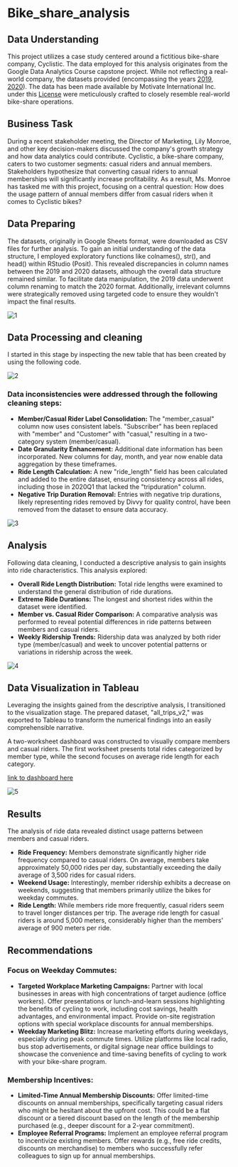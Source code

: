 # Bike_share_analysis
## Data Understanding

This project utilizes a case study centered around a fictitious bike-share company, Cyclistic. The data employed for this analysis originates from the Google Data Analytics Course capstone project. While not reflecting a real-world company, the datasets provided (encompassing the years [2019](https://docs.google.com/spreadsheets/d/1uCTsHlZLm4L7-ueaSLwDg0ut3BP_V4mKDo2IMpaXrk4/template/preview?resourcekey=0-dQAUjAu2UUCsLEQQt20PDA#gid=1797029090), [2020](https://docs.google.com/spreadsheets/d/179QVLO_yu5BJEKFVZShsKag74ZaUYIF6FevLYzs3hRc/template/preview#gid=640449855)). The data has been made available by Motivate International Inc. under this [License](https://divvybikes.com/data-license-agreement) were meticulously crafted to closely resemble real-world bike-share operations.

## Business Task

During a recent stakeholder meeting, the Director of Marketing, Lily Monroe, and other key decision-makers discussed the company's growth strategy and how data analytics could contribute. Cyclistic, a bike-share company, caters to two customer segments: casual riders and annual members. Stakeholders hypothesize that converting casual riders to annual memberships will significantly increase profitability. As a result, Ms. Monroe has tasked me with this project, focusing on a central question: How does the usage pattern of annual members differ from casual riders when it comes to Cyclistic bikes?

## Data Preparing 

The datasets, originally in Google Sheets format, were downloaded as CSV files for further analysis. To gain an initial understanding of the data structure, I employed exploratory functions like colnames(), str(), and head() within RStudio (Posit). This revealed discrepancies in column names between the 2019 and 2020 datasets, although the overall data structure remained similar. To facilitate data manipulation, the 2019 data underwent column renaming to match the 2020 format. Additionally, irrelevant columns were strategically removed using targeted code to ensure they wouldn't impact the final results.

![1](https://github.com/alkheosa000/Bike_share_analysis/assets/162853772/a8d6a439-2969-4c0f-b1a1-92ba6bd6f4cb)

## Data Processing and cleaning
I started in this stage by inspecting the new table that has been created by using the following code.

![2](https://github.com/alkheosa000/Bike_share_analysis/assets/162853772/62995e1b-64a6-419e-b509-0188c529fd0b)

### Data inconsistencies were addressed through the following cleaning steps:

- **Member/Casual Rider Label Consolidation:** The "member_casual" column now uses consistent labels. "Subscriber" has been replaced with "member" and "Customer" with "casual," resulting in a two-category system (member/casual).
- **Date Granularity Enhancement:**  Additional date information has been incorporated. New columns for day, month, and year now enable data aggregation by these timeframes.
- **Ride Length Calculation:** A new "ride_length" field has been calculated and added to the entire dataset, ensuring consistency across all rides, including those in 2020Q1 that lacked the "tripduration" column.
- **Negative Trip Duration Removal:** Entries with negative trip durations, likely representing rides removed by Divvy for quality control, have been removed from the dataset to ensure data accuracy.

![3](https://github.com/alkheosa000/Bike_share_analysis/assets/162853772/e65cf2e7-d8dd-4c13-83c6-016285a69b33)


## Analysis
Following data cleaning, I conducted a descriptive analysis to gain insights into ride characteristics. This analysis explored:
- **Overall Ride Length Distribution:** Total ride lengths were examined to understand the general distribution of ride durations.
-	**Extreme Ride Durations:** The longest and shortest rides within the dataset were identified.
-	**Member vs. Casual Rider Comparison:** A comparative analysis was performed to reveal potential differences in ride patterns between members and casual riders.
-	**Weekly Ridership Trends:** Ridership data was analyzed by both rider type (member/casual) and week to uncover potential patterns or variations in ridership across the week.

![4](https://github.com/alkheosa000/Bike_share_analysis/assets/162853772/cbfb8d76-27fc-4f3a-ac43-e78c4fbd7bd6)


## Data Visualization in Tableau

Leveraging the insights gained from the descriptive analysis, I transitioned to the visualization stage. The prepared dataset, "all_trips_v2," was exported to Tableau to transform the numerical findings into an easily comprehensible narrative.

A two-worksheet dashboard was constructed to visually compare members and casual riders. The first worksheet presents total rides categorized by member type, while the second focuses on average ride length for each category.

[link to dashboard here](https://public.tableau.com/app/profile/osama.alkhedr/viz/Bike_Share_Analysis_17121714920540/Bike_share_Analysis)

![5](https://github.com/alkheosa000/Bike_share_analysis/assets/162853772/3e9522bd-33aa-4a40-90ed-d61a16abaa14)

## Results

The analysis of ride data revealed distinct usage patterns between members and casual riders.
-	**Ride Frequency:** Members demonstrate significantly higher ride frequency compared to casual riders. On average, members take approximately 50,000 rides per day, substantially exceeding the daily average of 3,500 rides for casual riders.
-	**Weekend Usage:** Interestingly, member ridership exhibits a decrease on weekends, suggesting that members primarily utilize the bikes for weekday commutes.
-	**Ride Length:** While members ride more frequently, casual riders seem to travel longer distances per trip. The average ride length for casual riders is around 5,000 meters, considerably higher than the members' average of 900 meters per ride.

## Recommendations 
### Focus on Weekday Commutes:

-	**Targeted Workplace Marketing Campaigns:** Partner with local businesses in areas with high concentrations of target audience (office workers). Offer presentations or lunch-and-learn sessions highlighting the benefits of cycling to work, including cost savings, health advantages, and environmental impact. Provide on-site registration options with special workplace discounts for annual memberships.
-	**Weekday Marketing Blitz:** Increase marketing efforts during weekdays, especially during peak commute times. Utilize platforms like local radio, bus stop advertisements, or digital signage near office buildings to showcase the convenience and time-saving benefits of cycling to work with your bike-share program.

### Membership Incentives:

-	**Limited-Time Annual Membership Discounts:** Offer limited-time discounts on annual memberships, specifically targeting casual riders who might be hesitant about the upfront cost. This could be a flat discount or a tiered discount based on the length of the membership purchased (e.g., deeper discount for a 2-year commitment).
-	**Employee Referral Programs:** Implement an employee referral program to incentivize existing members. Offer rewards (e.g., free ride credits, discounts on merchandise) to members who successfully refer colleagues to sign up for annual memberships.

